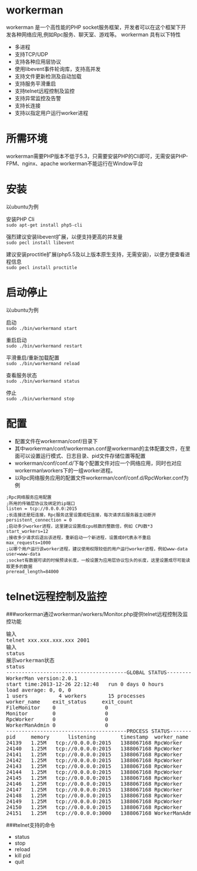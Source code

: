 workerman
=========

workerman 是一个高性能的PHP socket服务框架，开发者可以在这个框架下开发各种网络应用,例如Rpc服务、聊天室、游戏等。
workerman 具有以下特性
 * 多进程
 * 支持TCP/UDP
 * 支持各种应用层协议
 * 使用libevent事件轮询库，支持高并发
 * 支持文件更新检测及自动加载
 * 支持服务平滑重启
 * 支持telnet远程控制及监控
 * 支持异常监控及告警
 * 支持长连接
 * 支持以指定用户运行worker进程

所需环境
========

workerman需要PHP版本不低于5.3，只需要安装PHP的Cli即可，无需安装PHP-FPM、nginx、apache
workerman不能运行在Window平台

安装
=========

以ubuntu为例

安装PHP Cli  
`sudo apt-get install php5-cli`

强烈建议安装libevent扩展，以便支持更高的并发量  
`sudo pecl install libevent`

建议安装proctitle扩展(php5.5及以上版本原生支持，无需安装)，以便方便查看进程信息  
`sudo pecl install proctitle`


启动停止
=========

以ubuntu为例

启动  
`sudo ./bin/workermand start`

重启启动  
`sudo ./bin/workermand restart`

平滑重启/重新加载配置  
`sudo ./bin/workermand reload`

查看服务状态  
`sudo ./bin/workermand status`

停止  
`sudo ./bin/workermand stop`


配置
========

 * 配置文件在workerman/conf/目录下  
 * 其中workerman/conf/workerman.conf是workerman的主体配置文件，在里面可以设置运行模式、日志目录、pid文件存储位置等配置  
 * workerman/conf/conf.d/下每个配置文件对应一个网络应用，同时也对应workerman\workers下的一组worker进程。
 * 以Rpc网络服务应用的配置文件workerman/conf/conf.d/RpcWorker.conf为例

```
;Rpc网络服务应用配置
;所用的传输层协议及绑定的ip端口
listen = tcp://0.0.0.0:2015
;长连接还是短连接，Rpc服务这里设置成短连接，每次请求后服务器主动断开
persistent_connection = 0
;启动多少worker进程，这里建议设置成cpu核数的整数倍，例如 CPU数*3
start_workers=12
;接收多少请求后退出该进程，重新启动一个新进程，设置成0代表永不重启
max_requests=1000
;以哪个用户运行该worker进程，建议使用权限较低的用户运行worker进程，例如www-data
user=www-data
;socket有数据可读的时候预读长度，一般设置为应用层协议包头的长度，这里设置成尽可能读取更多的数据
preread_length=84000
```

telnet远程控制及监控
====================

###workerman通过workerman/workers/Monitor.php提供telnet远程控制及监控功能
<pre>
输入
telnet xxx.xxx.xxx.xxx 2001
输入
status
展示workerman状态
status
---------------------------------------GLOBAL STATUS--------------------------------------------
WorkerMan version:2.0.1
start time:2013-12-26 22:12:48   run 0 days 0 hours
load average: 0, 0, 0
1 users          4 workers       15 processes
worker_name    exit_status     exit_count
FileMonitor    0                0
Monitor        0                0
RpcWorker      0                0
WorkerManAdmin 0                0
---------------------------------------PROCESS STATUS-------------------------------------------
pid     memory      listening        timestamp  worker_name    total_request packet_err thunder_herd client_close send_fail throw_exception suc/total
24139   1.25M   tcp://0.0.0.0:2015   1388067168 RpcWorker      0              0          0            0            0         0               100%
24140   1.25M   tcp://0.0.0.0:2015   1388067168 RpcWorker      0              0          0            0            0         0               100%
24141   1.25M   tcp://0.0.0.0:2015   1388067168 RpcWorker      0              0          0            0            0         0               100%
24142   1.25M   tcp://0.0.0.0:2015   1388067168 RpcWorker      0              0          0            0            0         0               100%
24143   1.25M   tcp://0.0.0.0:2015   1388067168 RpcWorker      0              0          0            0            0         0               100%
24144   1.25M   tcp://0.0.0.0:2015   1388067168 RpcWorker      0              0          0            0            0         0               100%
24145   1.25M   tcp://0.0.0.0:2015   1388067168 RpcWorker      0              0          0            0            0         0               100%
24146   1.25M   tcp://0.0.0.0:2015   1388067168 RpcWorker      0              0          0            0            0         0               100%
24147   1.25M   tcp://0.0.0.0:2015   1388067168 RpcWorker      0              0          0            0            0         0               100%
24148   1.25M   tcp://0.0.0.0:2015   1388067168 RpcWorker      0              0          0            0            0         0               100%
24149   1.25M   tcp://0.0.0.0:2015   1388067168 RpcWorker      0              0          0            0            0         0               100%
24150   1.25M   tcp://0.0.0.0:2015   1388067168 RpcWorker      0              0          0            0            0         0               100%
24151   1.25M   tcp://0.0.0.0:3000   1388067168 WorkerManAdmin 0              0          0            0            0         0               100%
</pre>

###telnet支持的命令
 * status
 * stop
 * reload
 * kill pid
 * quit

